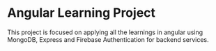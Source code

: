 # Angular Learning Project
This project is focused on applying all the learnings in angular using MongoDB, Express and Firebase Authentication for backend services.
